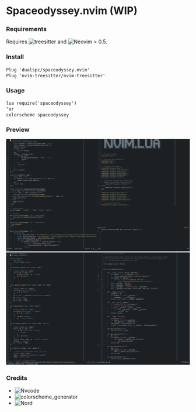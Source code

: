 # Spaceodyssey.nvim (WIP)

### Requirements
Requires ![treesitter](https://github.com/nvim-treesitter/nvim-treesitter) and ![Neovim](https://github.com/neovim/neovim) > 0.5.

### Install
```vim
Plug 'dualspc/spaceodyssey.nvim'
Plug 'nvim-treesitter/nvim-treesitter'
```

### Usage
```vim
lua require('spaceodyssey')
"or
colorscheme spaceodyssey
```

### Preview
![Screenshot01](/screenshots/nvim01.png?raw=true "Example Screenshot01")
![Screenshot02](/screenshots/nvim02.png?raw=true "Example Screenshot02")


### Credits
- ![Nvcode](https://github.com/ChristianChiarulli/nvcode-color-schemes.vim/blob/master/nord.yml) 
- ![colorscheme_generator](https://gist.github.com/shadmansaleh/101d27a3593a9765a81bc548370ba018)
- ![Nord](https://github.com/arcticicestudio/nord)
